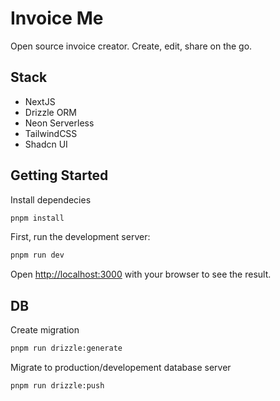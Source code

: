 # Invoice Me

Open source invoice creator. Create, edit, share on the go.

## Stack

- NextJS
- Drizzle ORM
- Neon Serverless
- TailwindCSS
- Shadcn UI

## Getting Started

Install dependecies

```bash
pnpm install
```

First, run the development server:

```bash
pnpm run dev
```

Open [http://localhost:3000](http://localhost:3000) with your browser to see the result.

## DB

Create migration

```bash
pnpm run drizzle:generate
```

Migrate to production/developement database server

```bash
pnpm run drizzle:push
```
